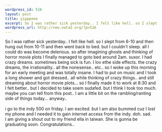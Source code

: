 ```yaml
--- 
wordpress_id: 516
layout: post
title: yipppeee
excerpt: So I was rather sick yesterday.. I felt like hell. so I slept from 6-10 and then hung out from 10-11 and then went back to bed. but I couldn't sleep. all I could do was become delerious. so after imagining ghosts and thinking of horror movie plots I finally managed to goto bed around 2am. suxor. I had crazy dreams. sometimes being sick is fun. I lov ethe side effects. the crazy dreams, the irrat...
wordpress_url: http://new.nata2.org/?p=516
---
```

So I was rather sick yesterday.. I felt like hell. so I slept from 6-10 and then hung out from 10-11 and then went back to bed. but I couldn't sleep. all I could do was become delerious. so after imagining ghosts and thinking of horror movie plots I finally managed to goto bed around 2am. suxor. I had crazy dreams. sometimes being sick is fun. I lov ethe side effects. the crazy dreams, the irrationality.. all the nonesense.. etc.. so I woke up this morning for an early meeting and was totally insane. I had to put on music and I took a long shower and got dressed.. all while thinking of crazy things.. and still dreaming about horror movie plots... so I finally made it to work at 8:30 and I felt better.. but I decided to take soem sudafed. but I think I took too much. maybe you can tell from this post.. I am a little bit on the rambling/ranting side of things today... anyway.. <br/><br/>i go to the indy 500 on friday. I am excited. but I am also bummed cuz I lost my phone and I needed it to gain internet access from the indy. doh. sad. <br/>I am giving a shout out to my friend ella in taiwan. She is gunna be graduating soon.  Congratulations.. 
